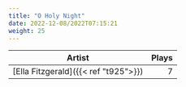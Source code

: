 ```yaml
---
title: "O Holy Night"
date: 2022-12-08/2022T07:15:21
weight: 25
---
```




 Artist | Plays 
----- | -----:
[Ella Fitzgerald]({{< ref "t925">}}) | 7
